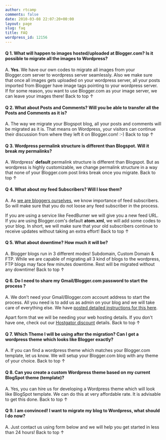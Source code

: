 ```yaml
---
author: rtcamp
comments: false
date: 2010-03-08 22:07:20+00:00
layout: page
slug: faq
title: FAQ
wordpress_id: 12156
---
```


#### Q 1. What will happen to images hosted/uploaded at Blogger.com? Is it possible to migrate all the images to Wordpress?


A. **Yes**. We have our own codes to migrate all images from your Blogger.com server to wordpress server seamlessly. Also we make sure that once all images gets uploaded on your wordpress server, all your posts imported from Blogger have image tags pointing to your wordpress server. If for some reason, you want to use Blogger.com as your image server, we can leave your images there!
Back to top ↑


#### Q 2. What about Posts and Comments? Will you be able to transfer all the Posts and Comments as it is?


A. The way we migrate your Blogspot blog, all your posts and comments will be migrated as it is. That means on Wordpress, your visitors can continue their discussion from where they left it on Blogger.com! :-)
Back to top ↑


#### Q 3. Wordpress permalink structure is different than Blogspot. Will it break my permalinks?


A. Wordpress' **default** permalink structure is different than Blogspot. But as wordpress is highly customizable, we change permalink structure in a way that none of your Blogger.com post links break once you migrate.
Back to top ↑


#### Q 4. What about my feed Subscribers? Will I lose them?


A. As [we are bloggers ourselves](http://rtblogs.com/blog-list/), we know importance of feed subscribers. So will make sure that you do not loose any feed subscriber in the process.

If you are using a service like FeedBurner we will give you a new feed URL. If you are using Blogger.com's default **atom.xml**, we will add some codes to your blog. In short, we will make sure that your old subscribers continue to receive updates without taking an extra effort!
Back to top ↑


#### Q 5. What about downtime? How much it will be?


A. Blogger blogs run in 3 different modes! Subdomain, Custom Domain & FTP. While we are capable of migrating all 3 kind of blogs to the wordpress, FTP blogs may face few minutes downtime. Rest will be migrated without any downtime!
Back to top ↑


#### Q 6. Do I need to share my Gmail/Blogger.com password to start the process ?


A. We don’t need your Gmail/Blogger.com account address to start the process. All you need is to add us as admin on your blog and we will take care of everything else. We have [posted detailed instructions for this here](https://rtcamp.com/giving-admin-access-to-your-blogspot-blog-without-sharing-password/).

Apart form that we will be needing your web hosting details. If you don't have one, check out our [Hostgator discount](https://rtcamp.com/webhosts/hostgator/) details.
Back to top ↑


#### Q 7. Which Theme I will be using after the migration? Can I get a wordpress theme which looks like Blogger exactly?


A. If you can find a wordpress theme which matches your Blogger.com template, let us know. We will setup your Blogger.com blog with any theme of your choice.
Back to top ↑

#### Q 8. Can you create a custom Wordpress theme based on my current BlogSpot theme (template)?

A. Yes, you can hire us for developing a Wordpress theme which will look like BlogSpot template. We can do this at very affordable rate. It is advisable to get this done.
Back to top ↑

#### Q 9. I am convinced! I want to migrate my blog to Wordpress, what should I do now?

A. Just contact us using form below and we will help you get started in less than 24 hours!
Back to top ↑

